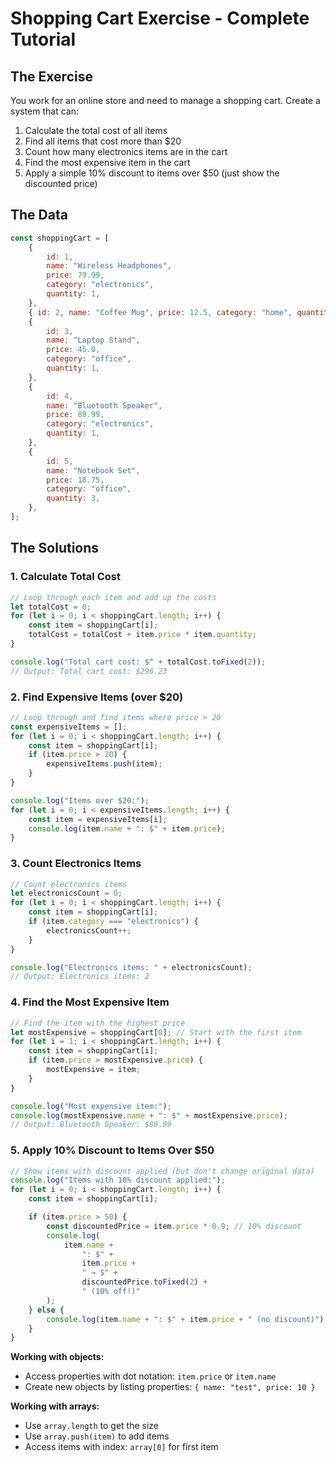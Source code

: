 # Shopping Cart Exercise - Complete Tutorial

## The Exercise

You work for an online store and need to manage a shopping cart. Create a system that can:

1. Calculate the total cost of all items
2. Find all items that cost more than $20
3. Count how many electronics items are in the cart
4. Find the most expensive item in the cart
5. Apply a simple 10% discount to items over $50 (just show the discounted price)

## The Data

```javascript
const shoppingCart = [
    {
        id: 1,
        name: "Wireless Headphones",
        price: 79.99,
        category: "electronics",
        quantity: 1,
    },
    { id: 2, name: "Coffee Mug", price: 12.5, category: "home", quantity: 2 },
    {
        id: 3,
        name: "Laptop Stand",
        price: 45.0,
        category: "office",
        quantity: 1,
    },
    {
        id: 4,
        name: "Bluetooth Speaker",
        price: 89.99,
        category: "electronics",
        quantity: 1,
    },
    {
        id: 5,
        name: "Notebook Set",
        price: 18.75,
        category: "office",
        quantity: 3,
    },
];
```

## The Solutions

### 1. Calculate Total Cost

```javascript
// Loop through each item and add up the costs
let totalCost = 0;
for (let i = 0; i < shoppingCart.length; i++) {
    const item = shoppingCart[i];
    totalCost = totalCost + item.price * item.quantity;
}

console.log("Total cart cost: $" + totalCost.toFixed(2));
// Output: Total cart cost: $296.23
```

### 2. Find Expensive Items (over $20)

```javascript
// Loop through and find items where price > 20
const expensiveItems = [];
for (let i = 0; i < shoppingCart.length; i++) {
    const item = shoppingCart[i];
    if (item.price > 20) {
        expensiveItems.push(item);
    }
}

console.log("Items over $20:");
for (let i = 0; i < expensiveItems.length; i++) {
    const item = expensiveItems[i];
    console.log(item.name + ": $" + item.price);
}
```

### 3. Count Electronics Items

```javascript
// Count electronics items
let electronicsCount = 0;
for (let i = 0; i < shoppingCart.length; i++) {
    const item = shoppingCart[i];
    if (item.category === "electronics") {
        electronicsCount++;
    }
}

console.log("Electronics items: " + electronicsCount);
// Output: Electronics items: 2
```

### 4. Find the Most Expensive Item

```javascript
// Find the item with the highest price
let mostExpensive = shoppingCart[0]; // Start with the first item
for (let i = 1; i < shoppingCart.length; i++) {
    const item = shoppingCart[i];
    if (item.price > mostExpensive.price) {
        mostExpensive = item;
    }
}

console.log("Most expensive item:");
console.log(mostExpensive.name + ": $" + mostExpensive.price);
// Output: Bluetooth Speaker: $89.99
```

### 5. Apply 10% Discount to Items Over $50

```javascript
// Show items with discount applied (but don't change original data)
console.log("Items with 10% discount applied:");
for (let i = 0; i < shoppingCart.length; i++) {
    const item = shoppingCart[i];

    if (item.price > 50) {
        const discountedPrice = item.price * 0.9; // 10% discount
        console.log(
            item.name +
                ": $" +
                item.price +
                " → $" +
                discountedPrice.toFixed(2) +
                " (10% off!)"
        );
    } else {
        console.log(item.name + ": $" + item.price + " (no discount)");
    }
}
```

**Working with objects:**

-   Access properties with dot notation: `item.price` or `item.name`
-   Create new objects by listing properties: `{ name: "test", price: 10 }`

**Working with arrays:**

-   Use `array.length` to get the size
-   Use `array.push(item)` to add items
-   Access items with index: `array[0]` for first item
